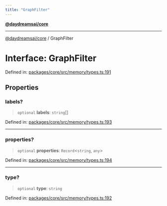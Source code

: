 ```yaml
---
title: "GraphFilter"
---
```


[**@daydreamsai/core**](./api-reference.md)

***

[@daydreamsai/core](./api-reference.md) / GraphFilter

# Interface: GraphFilter

Defined in: [packages/core/src/memory/types.ts:191](https://github.com/dojoengine/daydreams/blob/cade502c379b7b9e103832026447c86310638fce/packages/core/src/memory/types.ts#L191)

## Properties

### labels?

> `optional` **labels**: `string`[]

Defined in: [packages/core/src/memory/types.ts:193](https://github.com/dojoengine/daydreams/blob/cade502c379b7b9e103832026447c86310638fce/packages/core/src/memory/types.ts#L193)

***

### properties?

> `optional` **properties**: `Record`\<`string`, `any`\>

Defined in: [packages/core/src/memory/types.ts:194](https://github.com/dojoengine/daydreams/blob/cade502c379b7b9e103832026447c86310638fce/packages/core/src/memory/types.ts#L194)

***

### type?

> `optional` **type**: `string`

Defined in: [packages/core/src/memory/types.ts:192](https://github.com/dojoengine/daydreams/blob/cade502c379b7b9e103832026447c86310638fce/packages/core/src/memory/types.ts#L192)
